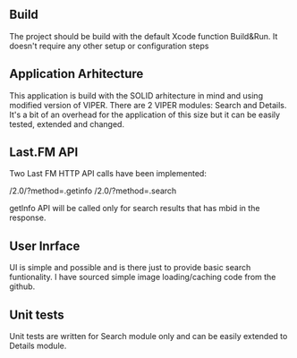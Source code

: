 
Build
------

The project should be build with the default Xcode function Build&Run. It doesn't require any other setup or configuration steps

Application Arhitecture
--------------------------

This application is build with the SOLID arhitecture in mind and using modified version of VIPER. There are 2 VIPER modules:
Search and Details. It's a bit of an overhead for the application of this size but it can be easily tested, extended and changed.


Last.FM API
--------------
Two Last FM HTTP API calls have been implemented:

/2.0/?method=<term>.getinfo
/2.0/?method=<term>.search

getInfo API will be called only for search results that has mbid in the response.

User Inrface
--------------
UI is simple and possible and is there just to provide basic search funtionality. I have sourced simple image loading/caching code
from the github.

Unit tests
-----------

Unit tests are written for Search module only and can be easily extended to Details module.














